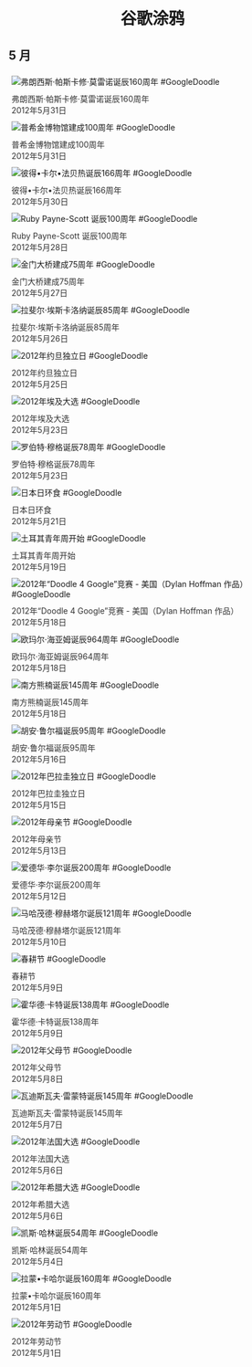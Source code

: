 
<h1 align="center"> 谷歌涂鸦 </h1>




## 5 月

<div class="image">


<img src="" alt="弗朗西斯·帕斯卡修·莫雷诺诞辰160周年 #GoogleDoodle" style="margin: 5px"/>
<div class="info" style="font-size: 14px; color:#333333; margin:5px"><div class="title">弗朗西斯·帕斯卡修·莫雷诺诞辰160周年</div><div class="date">2012年5月31日</div></div>

<img src="" alt="普希金博物馆建成100周年 #GoogleDoodle" style="margin: 5px"/>
<div class="info" style="font-size: 14px; color:#333333; margin:5px"><div class="title">普希金博物馆建成100周年</div><div class="date">2012年5月31日</div></div>

<img src="" alt="彼得•卡尔•法贝热诞辰166周年 #GoogleDoodle" style="margin: 5px"/>
<div class="info" style="font-size: 14px; color:#333333; margin:5px"><div class="title">彼得•卡尔•法贝热诞辰166周年</div><div class="date">2012年5月30日</div></div>

<img src="" alt="Ruby Payne-Scott 诞辰100周年 #GoogleDoodle" style="margin: 5px"/>
<div class="info" style="font-size: 14px; color:#333333; margin:5px"><div class="title">Ruby Payne-Scott 诞辰100周年</div><div class="date">2012年5月28日</div></div>

<img src="" alt="金门大桥建成75周年 #GoogleDoodle" style="margin: 5px"/>
<div class="info" style="font-size: 14px; color:#333333; margin:5px"><div class="title">金门大桥建成75周年</div><div class="date">2012年5月27日</div></div>

<img src="" alt="拉斐尔·埃斯卡洛纳诞辰85周年 #GoogleDoodle" style="margin: 5px"/>
<div class="info" style="font-size: 14px; color:#333333; margin:5px"><div class="title">拉斐尔·埃斯卡洛纳诞辰85周年</div><div class="date">2012年5月26日</div></div>

<img src="" alt="2012年约旦独立日 #GoogleDoodle" style="margin: 5px"/>
<div class="info" style="font-size: 14px; color:#333333; margin:5px"><div class="title">2012年约旦独立日</div><div class="date">2012年5月25日</div></div>

<img src="" alt="2012年埃及大选 #GoogleDoodle" style="margin: 5px"/>
<div class="info" style="font-size: 14px; color:#333333; margin:5px"><div class="title">2012年埃及大选</div><div class="date">2012年5月23日</div></div>

<img src="" alt="罗伯特·穆格诞辰78周年 #GoogleDoodle" style="margin: 5px"/>
<div class="info" style="font-size: 14px; color:#333333; margin:5px"><div class="title">罗伯特·穆格诞辰78周年</div><div class="date">2012年5月23日</div></div>

<img src="" alt="日本日环食 #GoogleDoodle" style="margin: 5px"/>
<div class="info" style="font-size: 14px; color:#333333; margin:5px"><div class="title">日本日环食</div><div class="date">2012年5月21日</div></div>

<img src="" alt="土耳其青年周开始 #GoogleDoodle" style="margin: 5px"/>
<div class="info" style="font-size: 14px; color:#333333; margin:5px"><div class="title">土耳其青年周开始</div><div class="date">2012年5月19日</div></div>

<img src="" alt="2012年“Doodle 4 Google”竞赛 - 美国（Dylan Hoffman 作品） #GoogleDoodle" style="margin: 5px"/>
<div class="info" style="font-size: 14px; color:#333333; margin:5px"><div class="title">2012年“Doodle 4 Google”竞赛 - 美国（Dylan Hoffman 作品）</div><div class="date">2012年5月18日</div></div>

<img src="" alt="欧玛尔·海亚姆诞辰964周年 #GoogleDoodle" style="margin: 5px"/>
<div class="info" style="font-size: 14px; color:#333333; margin:5px"><div class="title">欧玛尔·海亚姆诞辰964周年</div><div class="date">2012年5月18日</div></div>

<img src="" alt="南方熊楠诞辰145周年 #GoogleDoodle" style="margin: 5px"/>
<div class="info" style="font-size: 14px; color:#333333; margin:5px"><div class="title">南方熊楠诞辰145周年</div><div class="date">2012年5月18日</div></div>

<img src="" alt="胡安·鲁尔福诞辰95周年 #GoogleDoodle" style="margin: 5px"/>
<div class="info" style="font-size: 14px; color:#333333; margin:5px"><div class="title">胡安·鲁尔福诞辰95周年</div><div class="date">2012年5月16日</div></div>

<img src="" alt="2012年巴拉圭独立日 #GoogleDoodle" style="margin: 5px"/>
<div class="info" style="font-size: 14px; color:#333333; margin:5px"><div class="title">2012年巴拉圭独立日</div><div class="date">2012年5月15日</div></div>

<img src="" alt="2012年母亲节 #GoogleDoodle" style="margin: 5px"/>
<div class="info" style="font-size: 14px; color:#333333; margin:5px"><div class="title">2012年母亲节</div><div class="date">2012年5月13日</div></div>

<img src="" alt="爱德华·李尔诞辰200周年 #GoogleDoodle" style="margin: 5px"/>
<div class="info" style="font-size: 14px; color:#333333; margin:5px"><div class="title">爱德华·李尔诞辰200周年</div><div class="date">2012年5月12日</div></div>

<img src="" alt="马哈茂德·穆赫塔尔诞辰121周年 #GoogleDoodle" style="margin: 5px"/>
<div class="info" style="font-size: 14px; color:#333333; margin:5px"><div class="title">马哈茂德·穆赫塔尔诞辰121周年</div><div class="date">2012年5月10日</div></div>

<img src="" alt="春耕节 #GoogleDoodle" style="margin: 5px"/>
<div class="info" style="font-size: 14px; color:#333333; margin:5px"><div class="title">春耕节</div><div class="date">2012年5月9日</div></div>

<img src="" alt="霍华德·卡特诞辰138周年 #GoogleDoodle" style="margin: 5px"/>
<div class="info" style="font-size: 14px; color:#333333; margin:5px"><div class="title">霍华德·卡特诞辰138周年</div><div class="date">2012年5月9日</div></div>

<img src="" alt="2012年父母节 #GoogleDoodle" style="margin: 5px"/>
<div class="info" style="font-size: 14px; color:#333333; margin:5px"><div class="title">2012年父母节</div><div class="date">2012年5月8日</div></div>

<img src="" alt="瓦迪斯瓦夫·雷蒙特诞辰145周年 #GoogleDoodle" style="margin: 5px"/>
<div class="info" style="font-size: 14px; color:#333333; margin:5px"><div class="title">瓦迪斯瓦夫·雷蒙特诞辰145周年</div><div class="date">2012年5月7日</div></div>

<img src="" alt="2012年法国大选 #GoogleDoodle" style="margin: 5px"/>
<div class="info" style="font-size: 14px; color:#333333; margin:5px"><div class="title">2012年法国大选</div><div class="date">2012年5月6日</div></div>

<img src="" alt="2012年希腊大选 #GoogleDoodle" style="margin: 5px"/>
<div class="info" style="font-size: 14px; color:#333333; margin:5px"><div class="title">2012年希腊大选</div><div class="date">2012年5月6日</div></div>

<img src="" alt="凯斯·哈林诞辰54周年 #GoogleDoodle" style="margin: 5px"/>
<div class="info" style="font-size: 14px; color:#333333; margin:5px"><div class="title">凯斯·哈林诞辰54周年</div><div class="date">2012年5月4日</div></div>

<img src="" alt="拉蒙•卡哈尔诞辰160周年 #GoogleDoodle" style="margin: 5px"/>
<div class="info" style="font-size: 14px; color:#333333; margin:5px"><div class="title">拉蒙•卡哈尔诞辰160周年</div><div class="date">2012年5月1日</div></div>

<img src="" alt="2012年劳动节 #GoogleDoodle" style="margin: 5px"/>
<div class="info" style="font-size: 14px; color:#333333; margin:5px"><div class="title">2012年劳动节</div><div class="date">2012年5月1日</div></div>

</div>








